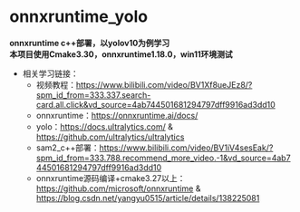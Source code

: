 # onnxruntime_yolo
**onnxruntime c++部署，以yolov10为例学习**</br>
**本项目使用Cmake3.30，onnxruntime1.18.0，win11环境测试**</br>
- 相关学习链接：
  - 视频教程：https://www.bilibili.com/video/BV1Xf8ueJEz8/?spm_id_from=333.337.search-card.all.click&vd_source=4ab744501681294797dff9916ad3dd10
  - onnxruntime：https://onnxruntime.ai/docs/
  - yolo：https://docs.ultralytics.com/   &      https://github.com/ultralytics/ultralytics
  - sam2_c++部署：https://www.bilibili.com/video/BV1iV4sesEak/?spm_id_from=333.788.recommend_more_video.-1&vd_source=4ab744501681294797dff9916ad3dd10
  - onnxruntime源码编译+cmake3.27以上：https://github.com/microsoft/onnxruntime          &            https://blog.csdn.net/yangyu0515/article/details/138225081
